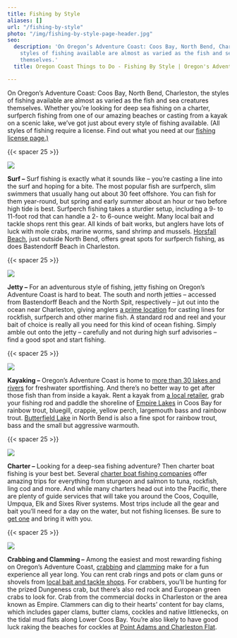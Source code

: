 ```yaml
---
title: Fishing by Style
aliases: []
url: "/fishing-by-style"
photo: "/img/fishing-by-style-page-header.jpg"
seo:
  description: 'On Oregon’s Adventure Coast: Coos Bay, North Bend, Charleston, the
    styles of fishing available are almost as varied as the fish and sea creatures
    themselves.'
  title: Oregon Coast Things to Do - Fishing By Style | Oregon's Adventure Coast

---
```

On Oregon’s Adventure Coast: Coos Bay, North Bend, Charleston, the styles of fishing available are almost as varied as the fish and sea creatures themselves. Whether you’re looking for deep sea fishing on a charter, surfperch fishing from one of our amazing beaches or casting from a kayak on a scenic lake, we’ve got just about every style of fishing available. (All styles of fishing require a license. Find out what you need at our [fishing license page.)](https://www.oregonsadventurecoast.com/fishing-license-requirements/)

{{< spacer 25 >}}

![](/img/fbs-surf-fishing-695-125.jpg)

**Surf –** Surf fishing is exactly what it sounds like – you’re casting a line into the surf and hoping for a bite. The most popular fish are surfperch, slim swimmers that usually hang out about 30 feet offshore. You can fish for them year-round, but spring and early summer about an hour or two before high tide is best. Surfperch fishing takes a sturdier setup, including a 9- to 11-foot rod that can handle a 2- to 6-ounce weight. Many local bait and tackle shops rent this gear. All kinds of bait works, but anglers have lots of luck with mole crabs, marine worms, sand shrimp and mussels. [Horsfall Beach](mailto:https://www.oregonsadventurecoast.com/undeveloped-beaches/), just outside North Bend, offers great spots for surfperch fishing, as does Bastendorff Beach in Charleston.

{{< spacer 25 >}}

![](/img/fbs-jetty-fishing-695x125.jpg)

**Jetty –** For an adventurous style of fishing, jetty fishing on Oregon’s Adventure Coast is hard to beat. The south and north jetties – accessed from Bastendorff Beach and the North Spit, respectively – jut out into the ocean near Charleston, giving anglers [a prime location](mailto:https://www.oregonsadventurecoast.com/blog/eight-things-you-need-to-know-to-plan-your-oregon-coast-fishing-adventure/) for casting lines for rockfish, surfperch and other marine fish. A standard rod and reel and your bait of choice is really all you need for this kind of ocean fishing. Simply amble out onto the jetty – carefully and not during high surf advisories – find a good spot and start fishing.

{{< spacer 25 >}}

![](/img/fsb-kayak-fishing-695x125.jpg)

**Kayaking –** Oregon’s Adventure Coast is home to [more than 30 lakes and rivers](https://www.oregonsadventurecoast.com/tripideas/fresh-water-fishing-options-by-body-of-water) for freshwater sportfishing. And there’s no better way to get after those fish than from inside a kayak. Rent a kayak from [a local retailer](https://www.oregonsadventurecoast.com/equipment-rent-and-buy/), grab your fishing rod and paddle the shoreline of [Empire Lakes](https://www.oregonsadventurecoast.com/blog/eight-things-you-need-to-know-to-plan-your-oregon-coast-fishing-adventure/) in Coos Bay for rainbow trout, bluegill, crappie, yellow perch, largemouth bass and rainbow trout. [Butterfield Lake](https://www.oregonsadventurecoast.com/blog/eight-things-you-need-to-know-to-plan-your-oregon-coast-fishing-adventure/) in North Bend is also a fine spot for rainbow trout, bass and the small but aggressive warmouth.

{{< spacer 25 >}}

![](/img/fsb-charter-fishing-695x125.jpg)

**Charter –** Looking for a deep-sea fishing adventure? Then charter boat fishing is your best bet. Several [charter boat fishing companies](https://www.oregonsadventurecoast.com/tour-guides-and-charters/?utm_source=adventure-february-2021&utm_medium=mailchimp&utm_campaign=cbnb-newsletter) offer amazing trips for everything from sturgeon and salmon to tuna, rockfish, ling cod and more. And while many charters head out into the Pacific, there are plenty of guide services that will take you around the Coos, Coquille, Umpqua, Elk and Sixes River systems. Most trips include all the gear and bait you’ll need for a day on the water, but not fishing licenses. Be sure to [get one](https://www.oregonsadventurecoast.com/fishing-license-requirements/) and bring it with you.

{{< spacer 25 >}}

![](/img/fbs-crabbing-clamming-695x125.jpg)

**Crabbing and Clamming –** Among the easiest and most rewarding fishing on Oregon’s Adventure Coast, [crabbing](https://www.oregonsadventurecoast.com/crabbing-clamming/) and [clamming](https://www.oregonsadventurecoast.com/clamming/) make for a fun experience all year long. You can rent crab rings and pots or clam guns or shovels from [local bait and tackle shops](https://www.oregonsadventurecoast.com/equipment-rent-and-buy/). For crabbers, you’ll be hunting for the prized Dungeness crab, but there’s also red rock and European green crabs to look for. Crab from the commercial docks in Charleston or the area known as Empire. Clammers can dig to their hearts’ content for bay clams, which includes gaper clams, butter clams, cockles and native littlenecks, on the tidal mud flats along Lower Coos Bay. You’re also likely to have good luck raking the beaches for cockles at [Point Adams and Charleston Flat](https://myodfw.com/articles/where-crab-clam-coos-bay).